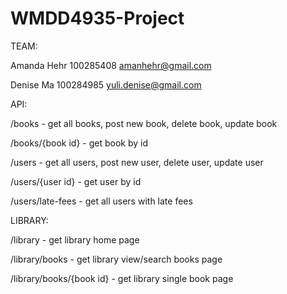 # WMDD4935-Project

TEAM:

Amanda Hehr
100285408
amanhehr@gmail.com

Denise Ma
100284985
yuli.denise@gmail.com


API:

/books - get all books, post new book, delete book, update book

/books/{book id} - get book by id

/users - get all users, post new user, delete user, update user

/users/{user id} - get user by id

/users/late-fees - get all users with late fees


LIBRARY:

/library - get library home page

/library/books - get library view/search books page

/library/books/{book id} - get library single book page

